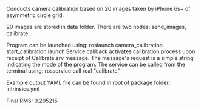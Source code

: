 Conducts camera calibration based on 20 images taken by iPhone 6s+ of asymmetric circle grid.

20 images are stored in data folder. 
There are two nodes: send_images, calibrate

Program can be launched using: roslaunch camera_calibration start_calibration.launch
Service callback activates calibration process upon receipt of Calibrate.srv message.
The message's request is a simple string indicating the mode of the program.
The service can be called from the terminal using: rosservice call /cal "calibrate"

Example output YAML file can be found in root of package folder: intrinsics.yml

Final RMS: 0.205215
